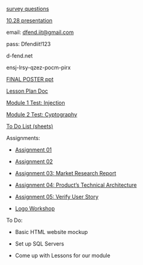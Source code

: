 [survey questions](https://iit0-my.sharepoint.com/:w:/g/personal/jlauer1_hawk_iit_edu/EdBZey5ol0hJoL3c8r2w3eYBQORo_SgOacEtPNFXJW2Xrg?e=fyRO6H)

[10.28 presentation](https://iit0-my.sharepoint.com/:p:/g/personal/jlauer1_hawk_iit_edu/ERB9nMdW6WFJm9cjQTbBgjMBcDVHRyok0xNSkG_IFdQq1A?e=CVgpZt)

email: dfend.iit@gmail.com

pass: Dfendiit!123

d-fend.net

ensj-lrsy-qzez-pocm-pirx

[FINAL POSTER ppt](https://iit0-my.sharepoint.com/:p:/r/personal/jlauer1_hawk_iit_edu/Documents/dfend%20poster.pptx?d=w1399ccbfe0774ef9be767436b4643739&csf=1&web=1&e=cmqFc5)

[Lesson Plan Doc](https://iit0-my.sharepoint.com/:w:/g/personal/jlauer1_hawk_iit_edu/EYa-klWT8MZBlPdsIdRWNAkB5-vrX8vAQndYACU6tW9o5w?e=n45RCO)

[Module 1 Test: Injection](https://iit0-my.sharepoint.com/:w:/g/personal/dstone3_hawk_iit_edu/EQQuf-kL-MhEu8n4V1EdI0wBBVptf990TkGGE-loFxdmPQ?e=GqQJwb)

[Module 2 Test: Cyptography](https://iit0-my.sharepoint.com/:w:/g/personal/dstone3_hawk_iit_edu/EU48Wc9GaGRGtLM_fbkWwHYBKbizHDIrJog07w1sj0cGMg?e=hy44rZ)

[To Do List (sheets)](https://docs.google.com/spreadsheets/d/1mhbSghcvdvS9vP_-Ohqyv3TdPYin4kqt0TeugkzTadc/edit?usp=sharing)

Assignments:
  
- [Assignment 01](https://iit0-my.sharepoint.com/:w:/g/personal/jlauer1_hawk_iit_edu/EU1bGtpZTDJPgC1mwU1nZVEBd1Xa81UTpCSVlHFe4FitKQ?e=gHbOA7)
  
- [Assignment 02](https://iit0-my.sharepoint.com/:w:/g/personal/jlauer1_hawk_iit_edu/ETdEzM1JkV5HifhZyjRIE7oBqYTg6HhiBtnl7AeUmufL4w?e=dbuwRC)
  
- [Assignment 03: Market Research Report](https://docs.google.com/document/d/1UwM3T0QXJY5q8kSkMc69WaBZ3cGwngjDHOCBNuxhIFA/edit?usp=sharing)
  
- [Assignment 04: Product’s Technical Architecture](https://docs.google.com/document/d/1D90DTtPEGN-mdcDAPLQ9UJLvTDtN4bF1gYLkc0uP63I/edit?usp=sharing)
  
- [Assignment 05: Verify User Story](https://iit0-my.sharepoint.com/:w:/g/personal/jlauer1_hawk_iit_edu/EcB6qt5arqFPryTkB8xASQ8BUMM8t_vP44n55cUaVo6Sxg?e=fglFuz)
  
- [Logo Workshop](https://iit0-my.sharepoint.com/:w:/g/personal/jlauer1_hawk_iit_edu/EbKIEocLeFVJkWf6qwT_hnoB-C8ml-w8sRpfO6E1Qc6Hbg?e=0YzXTB)



To Do:

- Basic HTML website mockup

- Set up SQL Servers

- Come up with Lessons for our module
